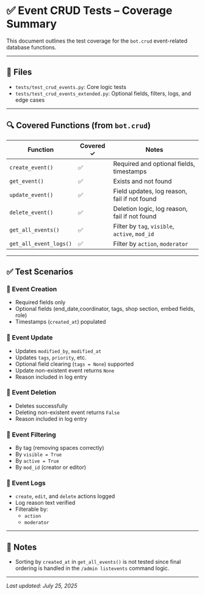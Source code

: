 # ✅ Event CRUD Tests – Coverage Summary

This document outlines the test coverage for the `bot.crud` event-related database functions.

---

## 🧪 Files

- `tests/test_crud_events.py`: Core logic tests
- `tests/test_crud_events_extended.py`: Optional fields, filters, logs, and edge cases

---

## 🔍 Covered Functions (from `bot.crud`)

| Function                  | Covered ✓ | Notes |
|---------------------------|-----------|-------|
| `create_event()`          | ✅        | Required and optional fields, timestamps |
| `get_event()`             | ✅        | Exists and not found |
| `update_event()`          | ✅        | Field updates, log reason, fail if not found |
| `delete_event()`          | ✅        | Deletion logic, log reason, fail if not found |
| `get_all_events()`        | ✅        | Filter by `tag`, `visible`, `active`, `mod_id` |
| `get_all_event_logs()`    | ✅        | Filter by `action`, `moderator` |

---

## ✅ Test Scenarios

### 🔹 Event Creation
- Required fields only
- Optional fields (end_date,coordinator, tags, shop section, embed fields, role)
- Timestamps (`created_at`) populated

### 🔹 Event Update
- Updates `modified_by`, `modified_at`
- Updates `tags`, `priority`, etc.
- Optional field clearing (`tags = None`) supported
- Update non-existent event returns `None`
- Reason included in log entry

### 🔹 Event Deletion
- Deletes successfully
- Deleting non-existent event returns `False`
- Reason included in log entry
  
### 🔹 Event Filtering
- By tag (removing spaces correctly)
- By `visible = True`
- By `active = True`
- By `mod_id` (creator or editor)

### 🔹 Event Logs
- `create`, `edit`, and `delete` actions logged
- Log reason text verified
- Filterable by:
  - `action`
  - `moderator`

---

## 📌 Notes

- Sorting by `created_at` in `get_all_events()` is not tested since final ordering is handled in the `/admin listevents` command logic.

---

_Last updated: July 25, 2025_